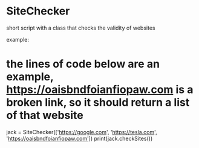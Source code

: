 # SiteChecker
short script with a class that checks the validity of websites

example:
# the lines of code below are an example, https://oaisbndfoianfiopaw.com is a broken link, so it should return a list of that website
jack = SiteChecker(['https://google.com', 'https://tesla.com', 'https://oaisbndfoianfiopaw.com'])
print(jack.checkSites())
